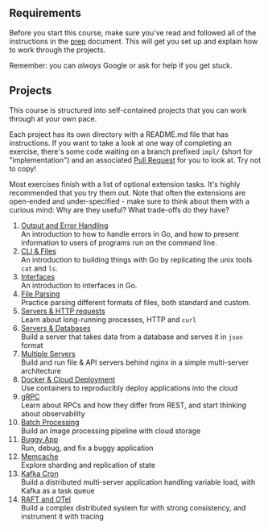 <!--forhugo
+++
title="Projects"
+++
forhugo-->

## Requirements

Before you start this course, make sure you've read and followed all of the instructions in the [prep](../prep/README.md) document. This will get you set up and explain how to work through the projects.

Remember: you can _always_ Google or ask for help if you get stuck.

## Projects

This course is structured into self-contained projects that you can work through at your own pace.

Each project has its own directory with a README.md file that has instructions. If you want to take a look at one way of completing an exercise, there's some code waiting on a branch prefixed `impl/` (short for "implementation") and an associated [Pull Request](https://github.com/CodeYourFuture/immersive-go-course/pulls) for you to look at. Try not to copy!

Most exercises finish with a list of optional extension tasks. It's highly recommended that you try them out. Note that often the extensions are open-ended and under-specified - make sure to think about them with a curious mind: Why are they useful? What trade-offs do they have?

1. [Output and Error Handling](./output-and-error-handling)
   <br>An introduction to how to handle errors in Go, and how to present information to users of programs run on the command line.
1. [CLI & Files](./cli-files)
   <br>An introduction to building things with Go by replicating the unix tools `cat` and `ls`.
1. [Interfaces](./interfaces)
   <br>An introduction to interfaces in Go.
1. [File Parsing](./file-parsing)
   <br>Practice parsing different formats of files, both standard and custom.
1. [Servers & HTTP requests](./http-auth)
   <br>Learn about long-running processes, HTTP and `curl`
1. [Servers & Databases](./server-database)
   <br>Build a server that takes data from a database and serves it in `json` format
1. [Multiple Servers](./multiple-servers)
   <br>Build and run file & API servers behind nginx in a simple multi-server architecture
1. [Docker & Cloud Deployment](./docker-cloud/)
   <br>Use containers to reproducibly deploy applications into the cloud
1. [gRPC](./grpc-client-server)
   <br>Learn about RPCs and how they differ from REST, and start thinking about observability
1. [Batch Processing](./batch-processing/)
   <br>Build an image processing pipeline with cloud storage
1. [Buggy App](./buggy-app/)
   <br>Run, debug, and fix a buggy application
1. [Memcache](./memcached-clusters)
   <br>Explore sharding and replication of state
1. [Kafka Cron](./kafka-cron)
   <br>Build a distributed multi-server application handling variable load, with Kafka as a task queue
1. [RAFT and OTel](./raft-otel)
   <br>Build a complex distributed system for with strong consistency, and instrument it with tracing
